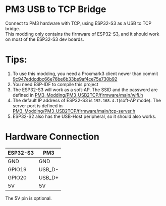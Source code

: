 # PM3 USB to TCP Bridge

Connect to PM3 hardware with TCP, using ESP32-S3 as a USB to TCP bridge.  
This modding only contains the firmware of ESP32-S3, and it should work on most of the ESP32-S3 dev boards.  

# Tips:
1. To use this modding, you need a Proxmark3 client newer than commit [9c947eddcdbc66e76be6b33be9af4ce75e730b92](https://github.com/RfidResearchGroup/proxmark3/commit/9c947eddcdbc66e76be6b33be9af4ce75e730b92)
2. You need ESP-IDF to compile this project
3. The ESP32-S3 will work as a soft-AP. The SSID and the password are defined in [PM3_Modding/PM3_USB2TCP/firmware/main/wifi.h](./firmware/main/wifi.h)
4. The default IP address of ESP32-S3 is `192.168.4.1`(soft-AP mode). The server port is defined in [PM3_Modding/PM3_USB2TCP/firmware/main/tcp-server.h](./firmware/main/tcp-server.h)
5. ESP32-S2 also has the USB-Host peripheral, so it should also works.

# Hardware Connection

| ESP32-S3 | PM3    |
| -------- | ------ |
| GND      | GND    |
| GPIO19   | USB_D- |
| GPIO20   | USB_D+ |
| 5V       | 5V     |

The 5V pin is optional.  